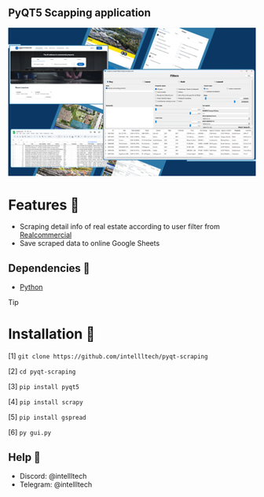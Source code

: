 ## PyQT5 Scapping application
![Banner](https://github.com/intellltech/pyqt-scraping/blob/main/figures/a.png)


# Features 🤖
- Scraping detail info of real estate according to user filter from [Realcommercial](https://www.realcommercial.com.au/)
- Save scraped data to online Google Sheets

## Dependencies 📃
- [Python](https://www.python.org/downloads/)

> [!TIP]
> # Installation 🔗
>
>
> [1] ```git clone https://github.com/intellltech/pyqt-scraping```
> 
>[2] ```cd pyqt-scraping```
> 
>[3] ```pip install pyqt5```
> 
>[4] ```pip install scrapy```
> 
>[5] ```pip install gspread```
>
>[6] ```py gui.py```

## Help 📮
- Discord: @intellltech
- Telegram: @intellltech
